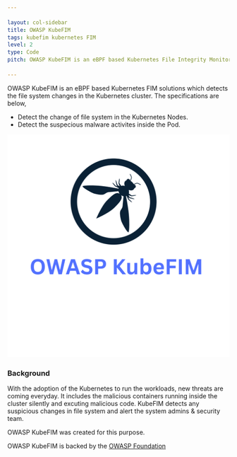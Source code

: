 ```yaml
---

layout: col-sidebar
title: OWASP KubeFIM
tags: kubefim kubernetes FIM
level: 2
type: Code
pitch: OWASP KubeFIM is an eBPF based Kubernetes File Integrity Monitoring solution.

---
```


OWASP KubeFIM is an eBPF based Kubernetes FIM solutions which detects the file system changes in the Kubernetes cluster. The specifications are below,
* Detect the change of file system in the Kubernetes Nodes.
* Detect the suspecious malware activites inside the Pod.

[![alt text](/assets/images/kubefim.png)](https://owasp.org/www-project-kubefim/)


### Background
With the adoption of the Kubernetes to run the workloads, new threats are coming everyday. It includes the malicious containers running inside the cluster silently and excuting malicious code. KubeFIM detects any suspicious changes in file system and alert the system admins & security team.

OWASP KubeFIM was created for this purpose.

OWASP KubeFIM is backed by the [OWASP Foundation](https://owasp.org)